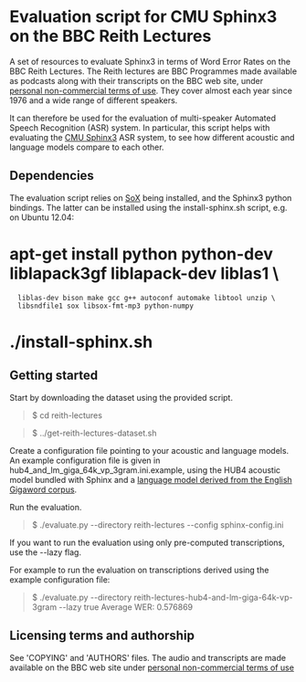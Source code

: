 Evaluation script for CMU Sphinx3 on the BBC Reith Lectures
===========================================================

A set of resources to evaluate Sphinx3 in terms of Word Error Rates on the BBC Reith Lectures.
The Reith lectures are BBC Programmes made available as podcasts along with their transcripts
on the BBC web site, under [personal non-commercial terms of use](http://www.bbc.co.uk/podcasts/help/terms/).
They cover almost each year since 1976 and a wide range of different speakers.

It can therefore be used for the evaluation of multi-speaker Automated Speech Recognition (ASR) system.
In particular, this script helps with evaluating the [CMU Sphinx3](http://cmusphinx.sourceforge.net/) 
ASR system, to see how different acoustic and language models compare to each other.


Dependencies
------------

The evaluation script relies on [SoX](http://sox.sourceforge.net/) being installed, and the
Sphinx3 python bindings. The latter can be installed using the install-sphinx.sh script, e.g. on Ubuntu 12.04:

  # apt-get install python python-dev liblapack3gf liblapack-dev liblas1 \
      liblas-dev bison make gcc g++ autoconf automake libtool unzip \
      libsndfile1 sox libsox-fmt-mp3 python-numpy
  # ./install-sphinx.sh

Getting started
---------------

Start by downloading the dataset using the provided script.

> $ cd reith-lectures

> $ ../get-reith-lectures-dataset.sh

Create a configuration file pointing to your acoustic and language models. 
An example configuration file is given in hub4\_and\_lm\_giga\_64k\_vp\_3gram.ini.example, using
the HUB4 acoustic model bundled with Sphinx and a [language model derived from the English
Gigaword corpus](http://www.keithv.com/software/giga/).

Run the evaluation.

> $ ./evaluate.py --directory reith-lectures --config sphinx-config.ini

If you want to run the evaluation using only pre-computed transcriptions, use the --lazy flag.

For example to run the evaluation on transcriptions derived using the example configuration file:

> $ ./evaluate.py --directory reith-lectures-hub4-and-lm-giga-64k-vp-3gram --lazy true 
> Average WER: 0.576869

Licensing terms and authorship
------------------------------

See 'COPYING' and 'AUTHORS' files.
The audio and transcripts are made available on the BBC web site under
[personal non-commercial terms of use](http://www.bbc.co.uk/podcasts/help/terms/)
